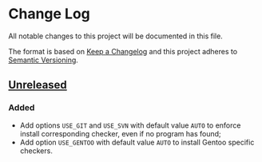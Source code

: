 # Change Log
All notable changes to this project will be documented in this file.

The format is based on [Keep a Changelog](http://keepachangelog.com/)
and this project adheres to [Semantic Versioning](http://semver.org/).


## [Unreleased]

### Added

- Add options `USE_GIT` and `USE_SVN` with default value `AUTO` to enforce
  install corresponding checker, even if no program has found;
- Add option `USE_GENTOO` with default value `AUTO` to install Gentoo
  specific checkers.

[Unreleased]: https://github.com/zaufi/smart-prompt/compare/version-1.4.0...HEAD
